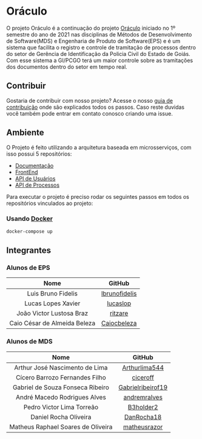 # Oráculo

O projeto Oráculo é a continuação do projeto [Oráculo](https://github.com/fga-eps-mds/2021.1-Oraculo) iniciado no 1º semestre do ano de 2021 nas disciplinas de Métodos de Desenvolvimento de Software(MDS) e Engenharia de Produto de Software(EPS) e é um sistema que facilita o registro e controle de tramitação de processos dentro do setor de Gerência de Identificação da Policia Civil do Estado de Goiás. Com esse sistema a GI/PCGO terá um maior controle sobre as tramitações dos documentos dentro do setor em tempo real.

## Contribuir

Gostaria de contribuir com nosso projeto? Acesse o nosso [guia de contribuição](docs/politicas.md) onde são explicados todos os passos.
Caso reste duvidas você também pode entrar em contato conosco criando uma issue.

## Ambiente

O Projeto é feito utilizando a arquitetura baseada em microsserviços, com isso possui 5 repositórios:

- [Documentação](https://github.com/fga-eps-mds/2021.1-Oraculo)
- [FrontEnd](https://github.com/fga-eps-mds/2021.2-Oraculo-FrontEnd)
- [API de Usuários](https://github.com/fga-eps-mds/2021.2-Oraculo-Profile)
- [API de Processos](https://github.com/fga-eps-mds/2021.2-Oraculo-Registros)

Para executar o projeto é preciso rodar os seguintes passos em todos os repositórios vinculados ao projeto:

### Usando [Docker](https://www.docker.com/products/docker-desktop)

```bash
docker-compose up
```

## Integrantes

 ### Alunos de EPS

|             Nome             |                          GitHub                           |
|  :-------------------------: | :-------------------------------------------------------: |
|  Luis Bruno Fidelis |     [lbrunofidelis](https://github.com/lbrunofidelis)     |
|  Lucas Lopes Xavier |           [lucaslop](https://github.com/lucaslop)           |
|  João Victor Lustosa Braz |     [ritzare](https://github.com/ritzare)     |
|  Caio César de Almeida Beleza | [Caiocbeleza](https://github.com/Caiocbeleza) |

### Alunos de MDS

|             Nome             |                            GitHub                             |
|  :-------------------------: | :-----------------------------------------------------------: |
|       Arthur José Nascimento de Lima|         [Arthurlima544](https://github.com/Arthurlima544)         |
|  Cícero Barrozo Fernandes Filho|        [ciceroff](https://github.com/ciceroff)     |
|  Gabriel de Souza Fonseca Ribeiro|      [Gabrielribeirof19](https://github.com/Gabrielribeirof19) |
|  André Macedo Rodrigues Alves|         [andremralves](https://github.com/andremralves)         |
|  Pedro Victor Lima Torreão|              [B3holder2](https://github.com/B3holder2)         |
|  Daniel Rocha Oliveira |               [DanRocha18](https://github.com/DanRocha18)         |
|  Matheus Raphael Soares de Oliveira|      [matheusrazor](https://github.com/matheusrazor)         |
